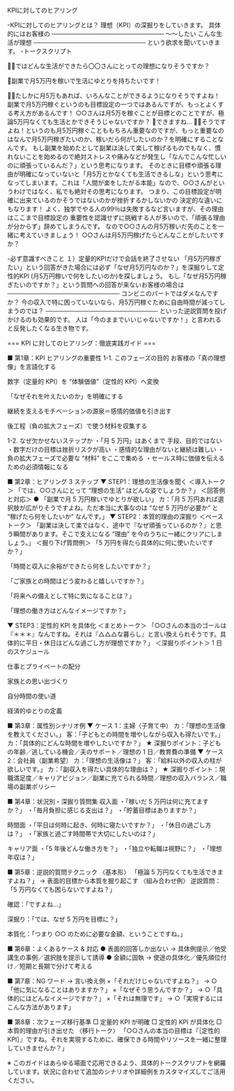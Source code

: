 KPIに対してのヒアリング

-KPIに対してのヒアリングとは？
理想（KPI）の深掘りをしていきます。
具体的にはお客様の
──────────────────────────
〜〜したい
こんな生活が理想
──────────────────────────
という欲求を聞いていきます。
-トークスクリプト


👨‍💻ではどんな生活ができたら〇〇さんにとっての理想になりそうですか？

 👩副業で月5万円を稼いで生活にゆとりを持ちたいです！
 
👨‍💻たしかに月5万もあれば、いろんなことができるようになりそうですよね！
副業で月5万円稼ぐというのも目標設定の一つではあるんですが、もっとよくする考え方があるんです！
○○さんは月5万を稼ぐことが目標とのことですが、極論5万円なくても生活とかできそうじゃないですか？
 👩できますね…
 👨‍💻そうですよね！というのも月5万円稼ぐことももちろん重要なのですが、もっと重要なのはなんで月5万円稼ぎたいのか、稼いだら何がしたいのか？を明確にすることなんです。
もし副業を始めたとして副業は決して楽して稼げるものでもなく、慣れないことを始めるので絶対ストレスや痛みなどが発生し「なんでこんな忙しいのに頑張っているんだ？」という思考になります。
そのときに目標や頑張る理由が明確になっていないと「月5万とかなくても生活できるしな」という思考になってしまいます。これは「人間が楽をしたがる本能」なので、○○さんがというわけではなく、私でも絶対その思考になります。
つまり、この目標設定が明確に出来ているのかそうではないのかが挫折するかしないかの 決定的な違いにもなります！
よく、独学でやる人の99％は失敗するなど言いますが、その理由はここまで目標設定の 重要性を認識せずに挑戦する人が多いので、「頑張る理由が分からず」辞めてしまうんです。
なので○○さんの月5万稼いだ先のことを一緒に考えていきましょう！ ○○さんは月5万円稼げたらどんなことがしたいですか？



-必ず意識すべきこと
１）定量的KPIだけで会話を終了させない
「月5万円稼ぎたい」という回答がきた場合には必ず「なぜ月5万円なのか？」を深掘りして定性的KPI (月5万円稼いで何をしたいのか)を探しましょう。
もし「なぜ月5万円稼ぎたいのですか？」という質問への回答が来ないお客様の場合は
──────────────────────────
コンビニのパートではダメなんですか？
今の収入で特に困っていないなら、月5万円稼ぐために自由時間が減ってしまうのでは？
──────────────────────────
といった逆説質問を投げかけるのも効果的です。
人は「今のままでいいじゃないですか！」と言われると反発したくなる生き物です。


=== KPI に対してのヒアリング：徹底実践ガイド ===

■ 第1章：KPI ヒアリングの重要性
1-1. このフェーズの目的
お客様の「真の理想像」を言語化する


数字（定量的 KPI）を “体験価値”（定性的 KPI）へ変換


「なぜそれを叶えたいのか」を明確にする


継続を支えるモチベーションの源泉＝感情的価値を引き出す


後工程（負の拡大フェーズ）で使う材料を収集する


1-2. なぜ欠かせないステップか
 ・「月 5 万円」はあくまで 手段、目的ではない
 ・数字だけの目標は挫折リスクが高い
 ・感情的な理由がないと継続は難しい
 ・負の拡大フェーズで必要な “材料” をここで集める
 ・セールス時に価値を伝えるための必須情報になる

■ 第2章：ヒアリング 3 ステップ
▼ STEP1：理想の生活像を聞く
 ＜導入トーク＞
 「では、○○さんにとって “理想の生活” はどんな姿でしょうか？」
＜回答例と対応＞
 ● 「副業で月 5 万円稼いでゆとりが欲しい」
 カ：「月 5 万円あれば選択肢が広がりそうですよね。ただ本当に大事なのは “なぜ 5 万円が必要か” と “稼げたら何をしたいか” なんです。」
▼ STEP2：本質的理由の深掘り
 ＜ベーストーク＞
 「副業は決して楽ではなく、途中で『なぜ頑張っているのか？』と思う瞬間があります。そこで支えになる “理由” を今のうちに一緒にクリアにしましょう。」
＜掘り下げ質問例＞
「5 万円を得たら具体的に何に使いたいですか？」


「時間と収入に余裕ができたら何をしたいですか？」


「ご家族との時間はどう変わると嬉しいですか？」


「将来への備えとして特に気になることは？」


「理想の働き方はどんなイメージですか？」


▼ STEP3：定性的 KPI を具体化
 ＜まとめトーク＞
 「○○さんの本当のゴールは『＊＊＊』なんですね。それは『△△△な暮らし』と言い換えられそうです。具体的に平日・休日はどんな過ごし方が理想ですか？」
＜深掘りポイント＞
1 日のスケジュール


仕事とプライベートの配分


家族との思い出づくり


自分時間の使い道


経済的ゆとりの定義



■ 第3章：属性別シナリオ例
▼ ケース 1：主婦（子育て中）
 カ：「理想の生活像を教えてください。」
 客：「子どもとの時間を増やしながら収入も得たいです。」
 カ：「具体的にどんな時間を増やしたいですか？」
 ★ 深掘りポイント：子どもの年齢／逃している機会／夫のサポート／理想の 1 日／教育費の準備
▼ ケース 2：会社員（副業希望）
 カ：「理想の生活像は？」
 客：「給料以外の収入の柱が欲しいです。」
 カ：「副収入を得たい具体的な理由は？」
 ★ 深掘りポイント：現職満足度／キャリアビジョン／副業に充てられる時間／理想の収入バランス／職場の副業ポリシー

■ 第4章：状況別・深掘り質問集
収入面
 ・「稼いだ 5 万円は何に充てますか？」
 ・「毎月負担に感じる支出は？」
 ・「貯蓄目標はありますか？」


時間面
 ・「平日は何時に起き、何時に寝たいですか？」
 ・「休日の過ごし方は？」
 ・「家族と過ごす時間帯で大切にしたいのは？」


キャリア面
 ・「5 年後どんな働き方を？」
 ・「独立や転職は視野に？」
 ・「理想年収は？」



■ 第5章：逆説的質問テクニック
〈基本形〉
 「極論 5 万円なくても生活できますよね？」
 → 表面的目標から本質を掘り起こす
〈組み合わせ例〉
逆説質問：「5 万円なくても困らないですよね？」


確認：「ですよね…」


深掘り：「では、なぜ 5 万円を目標に？」


本質化：「つまり ○○ のために必要な金額、ということですね。」



■ 第6章：よくあるケース & 対応
● 表面的回答しか出ない
 → 具体例提示／他受講生の事例／選択肢を提示して誘導
● 金額に固執
 → 使途の具体化／優先順位付け／短期と長期で分けて考える

■ 第7章：NG ワード → 言い換え例
×「それだけじゃないですよね？」 → ○「他に気になることはありますか？」
 ×「なぜそう思うんですか？」 → ○「具体的にはどんなイメージですか？」
 ×「それは無理です」 → ○「実現するにはこんな方法があります」

■ 第8章：次フェーズ移行基準
□ 定量的 KPI が明確
 □ 定性的 KPI が具体化
 □ 本質的理由が引き出せた
〈移行トーク〉
 「○○さんの本当の目標は『［定性的 KPI］』ですね。それを実現するために、確保できる時間やリソースを一緒に整理していきませんか？」

※ このガイドはあらゆる場面で応用できるよう、具体的トークスクリプトを網羅しています。状況に合わせて追加のシナリオや詳細例をカスタマイズしてご活用ください。


